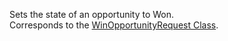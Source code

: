 Sets the state of an opportunity to Won.  
Corresponds to the [WinOpportunityRequest Class](https://msdn.microsoft.com/library/microsoft.crm.sdk.messages.winopportunityrequest.aspx).
